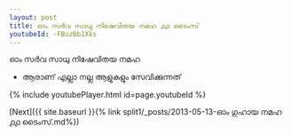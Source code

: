 ```yaml
---
layout: post
title: ഓം സർവ സാധു നിഷേവിതയ നമഹ ൧൧ ടൈംസ്
youtubeId: -FBuzBb1Xks
---
```

 
 
 ഓം സർവ സാധു നിഷേവിതയ നമഹ 
 
 -  ആരാണ് എല്ലാ നല്ല ആളുകളും സേവിക്കുന്നത് 
 
  
 
  
 
 
 
 
 
 


{% include youtubePlayer.html id=page.youtubeId %}
 
[Next]({{ site.baseurl }}{% link  split1/_posts/2013-05-13-ഓം ഗുഹായ നമഹ ൧൧ ടൈംസ്.md%})
 
